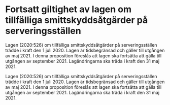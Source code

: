 # Fortsatt giltighet av lagen om tillfälliga smittskyddsåtgärder på serveringsställen

Lagen (2020:526) om tillfälliga smittskyddsåtgärder på serveringsställen trädde i kraft den 1 juli 2020. Lagen är tidsbegränsad och gäller till utgången av maj 2021. I denna proposition föreslås att lagen ska fortsätta att gälla till utgången av september 2021.
Lagändringarna ska träda i kraft den 31 maj 2021.

Lagen (2020:526) om tillfälliga smittskyddsåtgärder på serveringsställen trädde i kraft den 1 juli 2020. Lagen är tidsbegränsad och gäller till utgången av maj 2021. I denna proposition föreslås att lagen ska fortsätta att gälla till utgången av september 2021.
Lagändringarna ska träda i kraft den 31 maj 2021.
